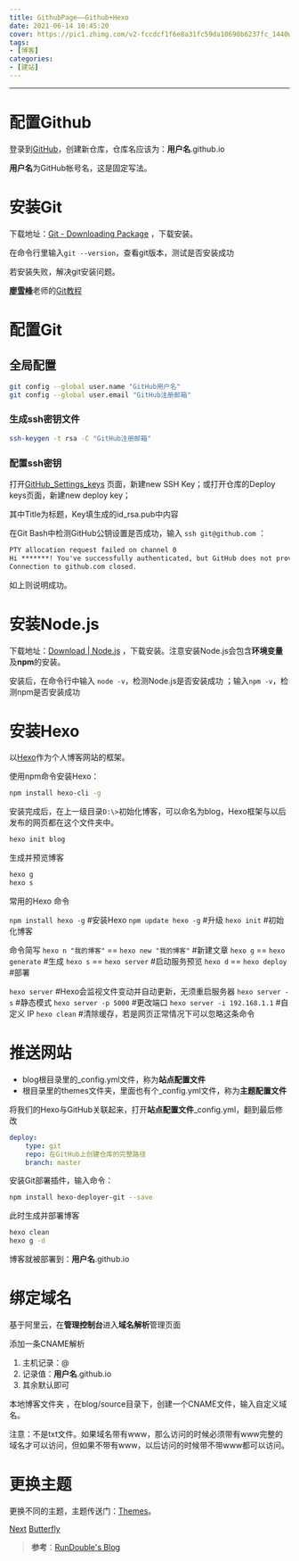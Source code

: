 ```yaml
---
title: GithubPage——Github+Hexo
date: 2021-06-14 10:45:20
cover: https://pic1.zhimg.com/v2-fccdcf1f6e8a31fc59da10690b6237fc_1440w.jpg
tags:
- [博客]
categories:
- [建站]
---
```


------------

# 配置Github

登录到[GitHub](https://github.com/)，创建新仓库，仓库名应该为：**用户名**.github.io

**用户名**为GitHub帐号名，这是固定写法。

# 安装Git

下载地址：[Git - Downloading Package](https://github.com/git-for-windows/git/releases) ，下载安装。

在命令行里输入`git --version`，查看git版本，测试是否安装成功

若安装失败，解决git安装问题。

[**廖雪峰**](https://weibo.com/liaoxuefeng)老师的[Git教程](https://www.liaoxuefeng.com/wiki/896043488029600) 

# 配置Git

## 全局配置

```bash
git config --global user.name "GitHub用户名"
git config --global user.email "GitHub注册邮箱"
```

### 生成ssh密钥文件

```bash
ssh-keygen -t rsa -C "GitHub注册邮箱"
```

### 配置ssh密钥

打开[GitHub_Settings_keys](https://github.com/settings/keys) 页面，新建new SSH Key；或打开仓库的Deploy keys页面，新建new deploy key；

其中Title为标题，Key填生成的id_rsa.pub中内容

在Git Bash中检测GitHub公钥设置是否成功，输入 `ssh git@github.com` ：

```txt
PTY allocation request failed on channel 0
Hi *******! You've successfully authenticated, but GitHub does not provide shell access.
Connection to github.com closed.
```

如上则说明成功。

# 安装Node.js

下载地址：[Download | Node.js](https://nodejs.org/en/download/) ，下载安装。注意安装Node.js会包含**环境变量**及**npm**的安装。

安装后，在命令行中输入 `node -v`，检测Node.js是否安装成功 ；输入`npm -v`，检测npm是否安装成功

# 安装Hexo

以[Hexo](https://hexo.io/zh-cn/)作为个人博客网站的框架。

使用npm命令安装Hexo：

```bash
npm install hexo-cli -g
```

安装完成后，在上一级目录`D:\>`初始化博客，可以命名为blog，Hexo框架与以后发布的网页都在这个文件夹中。

```bash
hexo init blog
```

生成并预览博客

```bash
hexo g
hexo s
```

常用的Hexo 命令

`npm install hexo -g` #安装Hexo
`npm update hexo -g` #升级
`hexo init` #初始化博客

命令简写
`hexo n "我的博客"` == `hexo new "我的博客"` #新建文章
`hexo g` == `hexo generate` #生成
`hexo s` == `hexo server` #启动服务预览
`hexo d` == `hexo deploy` #部署

`hexo server` #Hexo会监视文件变动并自动更新，无须重启服务器
`hexo server -s` #静态模式
`hexo server -p 5000` #更改端口
`hexo server -i 192.168.1.1` #自定义 IP
`hexo clean` #清除缓存，若是网页正常情况下可以忽略这条命令

# 推送网站

- blog根目录里的_config.yml文件，称为**站点配置文件**
- 根目录里的themes文件夹，里面也有个_config.yml文件，称为**主题配置文件**

将我们的Hexo与GitHub关联起来，打开**站点配置文件**_config.yml，翻到最后修改

```yml
deploy:
    type: git
    repo: 在GitHub上创建仓库的完整路径
    branch: master
```

安装Git部署插件，输入命令：

```bash
npm install hexo-deployer-git --save
```

此时生成并部署博客

```bash
hexo clean
hexo g -d
```

博客就被部署到：**用户名**.github.io

# 绑定域名

基于阿里云，在**管理控制台**进入**域名解析**管理页面

添加一条CNAME解析

1. 主机记录：@
2. 记录值：**用户名**.github.io
3. 其余默认即可

本地博客文件夹 ，在blog/source目录下，创建一个CNAME文件，输入自定义域名。

注意：不是txt文件。如果域名带有www，那么访问的时候必须带有www完整的域名才可以访问，但如果不带有www，以后访问的时候带不带www都可以访问。

# 更换主题

更换不同的主题，主题传送门：[Themes](https://hexo.io/themes/)。

[Next](https://theme-next.org/)   [Butterfly](https://github.com/jerryc127/hexo-theme-butterfly)

> **参考**：[RunDouble's Blog](http://wu.run/2018/12/20/hexo-from-github-2-aliyun/)
